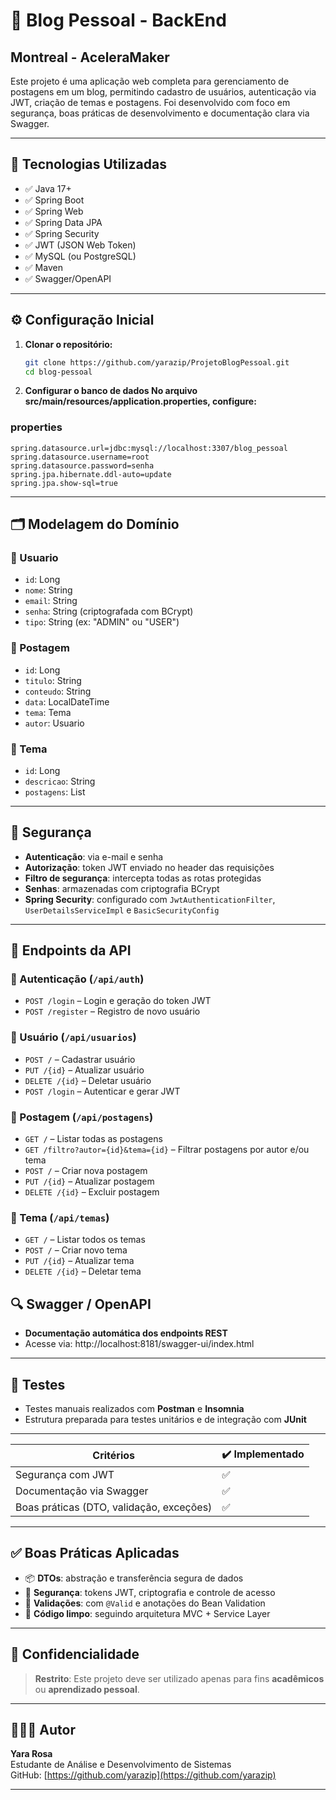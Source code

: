 # 📘 Blog Pessoal - BackEnd
## Montreal - AceleraMaker

Este projeto é uma aplicação web completa para gerenciamento de postagens em um blog, permitindo cadastro de usuários, autenticação via JWT, criação de temas e postagens. Foi desenvolvido com foco em segurança, boas práticas de desenvolvimento e documentação clara via Swagger.

---

## 🚀 Tecnologias Utilizadas

- ✅ Java 17+
- ✅ Spring Boot
- ✅ Spring Web
- ✅ Spring Data JPA
- ✅ Spring Security
- ✅ JWT (JSON Web Token)
- ✅ MySQL (ou PostgreSQL)
- ✅ Maven
- ✅ Swagger/OpenAPI

---

## ⚙️ Configuração Inicial

1. **Clonar o repositório:**
   ```bash
   git clone https://github.com/yarazip/ProjetoBlogPessoal.git
   cd blog-pessoal


2. **Configurar o banco de dados
     No arquivo src/main/resources/application.properties, configure:**

### properties
```
spring.datasource.url=jdbc:mysql://localhost:3307/blog_pessoal
spring.datasource.username=root
spring.datasource.password=senha
spring.jpa.hibernate.ddl-auto=update
spring.jpa.show-sql=true
```

---

## 🗂️ Modelagem do Domínio

### 👤 Usuario
- `id`: Long  
- `nome`: String  
- `email`: String  
- `senha`: String (criptografada com BCrypt)  
- `tipo`: String (ex: "ADMIN" ou "USER")  

### 📝 Postagem
- `id`: Long  
- `titulo`: String  
- `conteudo`: String  
- `data`: LocalDateTime  
- `tema`: Tema  
- `autor`: Usuario  

### 🧩 Tema
- `id`: Long  
- `descricao`: String  
- `postagens`: List<Postagem>  

---

## 🔐 Segurança

- **Autenticação**: via e-mail e senha  
- **Autorização**: token JWT enviado no header das requisições  
- **Filtro de segurança**: intercepta todas as rotas protegidas  
- **Senhas**: armazenadas com criptografia BCrypt  
- **Spring Security**: configurado com `JwtAuthenticationFilter`, `UserDetailsServiceImpl` e `BasicSecurityConfig`

---

## 📑 Endpoints da API

### 🔐 Autenticação (`/api/auth`)
- `POST /login` – Login e geração do token JWT  
- `POST /register` – Registro de novo usuário  

### 👥 Usuário (`/api/usuarios`)
- `POST /` – Cadastrar usuário  
- `PUT /{id}` – Atualizar usuário  
- `DELETE /{id}` – Deletar usuário  
- `POST /login` – Autenticar e gerar JWT  

### 📝 Postagem (`/api/postagens`)
- `GET /` – Listar todas as postagens  
- `GET /filtro?autor={id}&tema={id}` – Filtrar postagens por autor e/ou tema  
- `POST /` – Criar nova postagem  
- `PUT /{id}` – Atualizar postagem  
- `DELETE /{id}` – Excluir postagem  

### 🧩 Tema (`/api/temas`)
- `GET /` – Listar todos os temas  
- `POST /` – Criar novo tema  
- `PUT /{id}` – Atualizar tema  
- `DELETE /{id}` – Deletar tema  



## 🔍 Swagger / OpenAPI

- **Documentação automática dos endpoints REST**  
- Acesse via:  http://localhost:8181/swagger-ui/index.html

---

## 🧪 Testes

- Testes manuais realizados com **Postman** e **Insomnia**  
- Estrutura preparada para testes unitários e de integração com **JUnit**

---


| Critérios                             | ✔️ Implementado |
|-------------------------------------|-----------------|
| Segurança com JWT                   | ✅              |
| Documentação via Swagger            | ✅              |
| Boas práticas (DTO, validação, exceções) | ✅         |

---

## ✅ Boas Práticas Aplicadas

- 📦 **DTOs**: abstração e transferência segura de dados  
- 🔐 **Segurança**: tokens JWT, criptografia e controle de acesso  
- 📑 **Validações**: com `@Valid` e anotações do Bean Validation  
- 🧹 **Código limpo**: seguindo arquitetura MVC + Service Layer  

---

## 🔐 Confidencialidade

> **Restrito**: Este projeto deve ser utilizado apenas para fins **acadêmicos** ou **aprendizado pessoal**.

---


## 👩🏻‍💻 Autor

**Yara Rosa**  
Estudante de Análise e Desenvolvimento de Sistemas  
GitHub: [https://github.com/yarazip](https://github.com/yarazip)  

---

